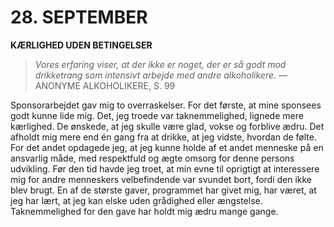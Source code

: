 # 28. SEPTEMBER

**KÆRLIGHED UDEN BETINGELSER**

> *Vores erfaring viser, at der ikke er noget, der er så godt mod drikketrang som intensivt arbejde med andre alkoholikere.*
> — ANONYME ALKOHOLIKERE, S. 99

Sponsorarbejdet gav mig to overraskelser. For det første, at mine sponsees godt kunne lide mig. Det, jeg troede var taknemmelighed, lignede mere kærlighed. De ønskede, at jeg skulle være glad, vokse og forblive ædru. Det afholdt mig mere end én gang fra at drikke, at jeg vidste, hvordan de følte. For det andet opdagede jeg, at jeg kunne holde af et andet menneske på en ansvarlig måde, med respektfuld og ægte omsorg for denne persons udvikling. Før den tid havde jeg troet, at min evne til oprigtigt at interessere mig for andre menneskers velbefindende var svundet bort, fordi den ikke blev brugt. En af de største gaver, programmet har givet mig, har været, at jeg har lært, at jeg kan elske uden grådighed eller ængstelse. Taknemmelighed for den gave har holdt mig ædru mange gange.
